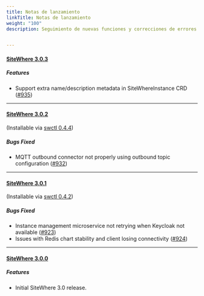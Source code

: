 ```yaml
---
title: Notas de lanzamiento
linkTitle: Notas de lanzamiento
weight: "100"
description: Seguimiento de nuevas funciones y correcciones de errores agregadas en las versiones de SiteWhere


---
```

#### [**SiteWhere 3.0.3**](https://github.com/sitewhere/sitewhere/releases/tag/v3.0.3)

##### _Features_
* Support extra name/description metadata in SiteWhereInstance CRD ([#935](https://github.com/sitewhere/sitewhere/issues/935))

---
#### [**SiteWhere 3.0.2**](https://github.com/sitewhere/sitewhere/releases/tag/v3.0.2)
(Installable via [swctl 0.4.4](https://github.com/sitewhere/swctl/releases/tag/v0.4.4))

##### _Bugs Fixed_
* MQTT outbound connector not properly using outbound topic configuration ([#932](https://github.com/sitewhere/sitewhere/issues/932))

---
#### [**SiteWhere 3.0.1**](https://github.com/sitewhere/sitewhere/releases/tag/v3.0.1)
(Installable via [swctl 0.4.2](https://github.com/sitewhere/swctl/releases/tag/v0.4.2))

##### _Bugs Fixed_
* Instance management microservice not retrying when Keycloak not available ([#923](https://github.com/sitewhere/sitewhere/issues/923))
* Issues with Redis chart stability and client losing connectivity ([#924](https://github.com/sitewhere/sitewhere/issues/924))

---
#### [**SiteWhere 3.0.0**](https://github.com/sitewhere/sitewhere/releases/tag/v3.0.0)

##### _Features_
* Initial SiteWhere 3.0 release.
